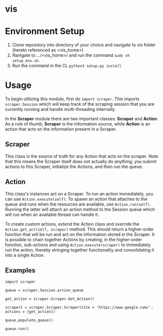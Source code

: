 # vis

<h1>Environment Setup</h1>
<ol>
  <li>Clone repository into directory of your choice and navigate to vis folder (hereto referenced as &lt;vis_home&gt;)</li>
  <li>Navigate to .../&lt;vis_home&gt;/ and run the command <code>sudo sh setup_env.sh</code>. 
  <li>Run the command in the CL <code>python3 setup.py install</code> 
</ol>
<h1>Usage</h1>
<p>To begin utilizing this module, first do <code>import scraper</code>. This imports <code>scraper.Session</code> which will keep track of the scraping session that you are currently running and handle multi-threading internally.</p>
<p>In the <b>Scraper</b> module there are two important classes: <b>Scraper</b> and <b>Action</b>. As a rule of thumb, <b>Scraper</b> is the information source, while <b>Action</b> is an action that acts on the information present in a Scraper.</p> 
<h2>Scraper</h2>
<p>This class is the source of truth for any Action that acts on the scraper. Note that this means the Scraper itself does not actually do anything; you submit actions to this Scraper, initialize the Actions, and then run the queue.</p>
<h2>Action</h2>
<p>This class's instances act on a Scraper. To run an action immediately, you can use <code>Action.execute(self)</code>. To spawn an action that attaches to the queue and runs when the resources are available, use <code>Action.run(self)</code>. Running the latter will attach an action method to the Session queue which will run when an available thread can handle it.</p>
<p>To create custom actions, extend the Action class and override the <code>Action.get_act(self, scraper)</code> method. This should return a higher-order function that will be run and act on the information stored in the Scraper. It is possible to chain together Actions by creating, in the higher-order function, sub-actions and using <code>Action.execute(scraper)</code> to immediately run the action, thereby stringing together functionality and consolidating it into a single Action.</p>
<h2>Examples</h2>
<code>import scraper <br>
queue = scraper.Session.action_queue<br>
get_action = scraper.Scraper.Get_Action()<br>
scraper1 = scraper.Scraper.Scraper(site = 'https://www.google.com/', actions = [get_action])<br>
queue.populate_queue()<br>
queue.run()
</code>
